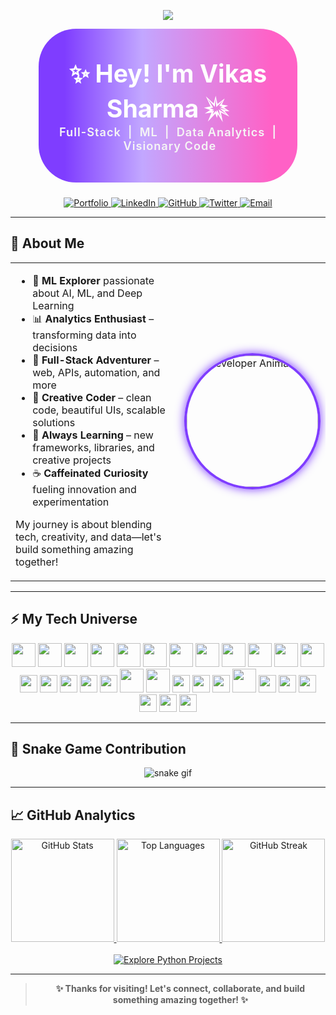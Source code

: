 <!-- Gradient Banner | Vikas Sharma -->
<p align="center">
  <img src="https://img.shields.io/badge/-Vikas%20Sharma-7f3dff?style=for-the-badge&logo=github&labelColor=181717&logoColor=white&colorA=7f3dff&colorB=ff61c6">
</p>

<!-- Capsule Header: Vibrant gradient, center align, big icons, more padding -->
<div align="center">
  <div style="background: linear-gradient(90deg, #7f3dff 10%, #c2a7ff 40%, #ff61c6 90%); border-radius: 60px; padding: 48px 0; margin-bottom: 24px; width: 82%; min-width: 340px;">
    <span style="font-size: 2.8em; font-weight: bold; color: #fff;">
      ✨ Hey! I'm Vikas Sharma <span style="font-size: 1.2em;">💥</span>
    </span>
    <br/>
    <span style="font-size: 1.3em; color: #f5f5f5; font-weight: 600; letter-spacing: 1px;">
      Full-Stack&nbsp; | &nbsp;ML&nbsp; | &nbsp;Data Analytics&nbsp; | &nbsp;Visionary Code
    </span>
  </div>
</div>

<!-- Social & Portfolio Links -->
<div align="center">
  <a href="https://vikas-portfolio-chi.vercel.app/">
    <img src="https://img.shields.io/badge/▲_PORTFOLIO-7f3dff?style=for-the-badge&logo=vercel&logoColor=white" alt="Portfolio">
  </a>
  <a href="https://www.linkedin.com/in/vikas-sharma-493115361/">
    <img src="https://img.shields.io/badge/🔗_LINKEDIN-0A66C2?style=for-the-badge&logo=linkedin&logoColor=white" alt="LinkedIn">
  </a>
  <a href="https://github.com/Its-Vikas-xd">
    <img src="https://img.shields.io/badge/🖥️_GITHUB-24292F?style=for-the-badge&logo=github&logoColor=white" alt="GitHub">
  </a>
  <a href="https://x.com/ItsVikasXd">
    <img src="https://img.shields.io/badge/✖️_TWITTER-7f3dff?style=for-the-badge&logo=x&logoColor=white" alt="Twitter">
  </a>
  <a href="mailto:itsvikassharma007@gmail.com">
    <img src="https://img.shields.io/badge/🧾_EMAIL-D14836?style=for-the-badge&logo=gmail&logoColor=white" alt="Email">
  </a>
</div>

---

## 🚀 About Me

<table>
  <tr>
    <td width="60%">
      <ul>
        <li>🤖 <b>ML Explorer</b> passionate about AI, ML, and Deep Learning</li>
        <li>📊 <b>Analytics Enthusiast</b> – transforming data into decisions</li>
        <li>🦾 <b>Full-Stack Adventurer</b> – web, APIs, automation, and more</li>
        <li>🎨 <b>Creative Coder</b> – clean code, beautiful UIs, scalable solutions</li>
        <li>🌈 <b>Always Learning</b> – new frameworks, libraries, and creative projects</li>
        <li>☕ <b>Caffeinated Curiosity</b> fueling innovation and experimentation</li>
      </ul>
      <p>
        My journey is about blending tech, creativity, and data—let's build something amazing together!
      </p>
    </td>
    <td align="center">
      <img src="https://media.giphy.com/media/QssGEmpkyEOhBCb7e1/giphy.gif" alt="Developer Animation" width="210" style="border-radius: 50%; border: 4px solid #7f3dff; box-shadow:0 0 15px #7f3dff;" />
    </td>
  </tr>
</table>

---

## ⚡ My Tech Universe

<div align="center" style="margin-bottom: 8px;">
  <!-- All skills together, animated effect via shields.io and devicon -->
  <img src="https://cdn.jsdelivr.net/gh/devicons/devicon/icons/python/python-original.svg" width="38" />
  <img src="https://cdn.jsdelivr.net/gh/devicons/devicon/icons/pandas/pandas-original.svg" width="38" />
  <img src="https://cdn.jsdelivr.net/gh/devicons/devicon/icons/numpy/numpy-original.svg" width="38" />
  <img src="https://cdn.jsdelivr.net/gh/devicons/devicon/icons/tensorflow/tensorflow-original.svg" width="38" />
  <img src="https://cdn.jsdelivr.net/gh/devicons/devicon/icons/flask/flask-original.svg" width="38" />
  <img src="https://cdn.jsdelivr.net/gh/devicons/devicon/icons/fastapi/fastapi-original.svg" width="38" />
  <img src="https://cdn.jsdelivr.net/gh/devicons/devicon/icons/opencv/opencv-original.svg" width="38" />
  <img src="https://cdn.jsdelivr.net/gh/devicons/devicon/icons/mysql/mysql-original.svg" width="38" />
  <img src="https://cdn.jsdelivr.net/gh/devicons/devicon/icons/javascript/javascript-original.svg" width="38" />
  <img src="https://cdn.jsdelivr.net/gh/devicons/devicon/icons/html5/html5-original.svg" width="38" />
  <img src="https://cdn.jsdelivr.net/gh/devicons/devicon/icons/css3/css3-original.svg" width="38" />
  <img src="https://cdn.jsdelivr.net/gh/devicons/devicon/icons/c/c-original.svg" width="38" />
  <img src="https://img.shields.io/badge/Matplotlib-7f3dff?style=for-the-badge&logo=matplotlib&logoColor=white" height="28" />
  <img src="https://img.shields.io/badge/Seaborn-ff61c6?style=for-the-badge&logo=seaborn&logoColor=white" height="28" />
  <img src="https://img.shields.io/badge/PowerBI-FFD700?style=for-the-badge&logo=powerbi&logoColor=black" height="28" />
  <img src="https://img.shields.io/badge/Excel-21A366?style=for-the-badge&logo=microsoft-excel&logoColor=white" height="28" />
  <img src="https://img.shields.io/badge/Jupyter-F37626?style=for-the-badge&logo=jupyter&logoColor=white" height="28" />
  <img src="https://cdn.jsdelivr.net/gh/devicons/devicon/icons/vscode/vscode-original.svg" width="38" />
  <img src="https://cdn.jsdelivr.net/gh/devicons/devicon/icons/pycharm/pycharm-original.svg" width="38" />
  <img src="https://img.shields.io/badge/Google%20Colab-F9AB00?style=for-the-badge&logo=googlecolab&logoColor=white" height="28" />
  <img src="https://img.shields.io/badge/Streamlit-FF4B4B?style=for-the-badge&logo=streamlit&logoColor=white" height="28" />
  <img src="https://img.shields.io/badge/SQL-4479A1?style=for-the-badge&logo=postgresql&logoColor=white" height="28" />
  <img src="https://cdn.jsdelivr.net/gh/devicons/devicon/icons/azure/azure-original.svg" width="38" />
  <img src="https://img.shields.io/badge/LibreOffice-18A303?style=for-the-badge&logo=libreoffice&logoColor=white" height="28" />
  <img src="https://img.shields.io/badge/Microsoft%20Office-D83B01?style=for-the-badge&logo=microsoft-office&logoColor=white" height="28" />
  <img src="https://img.shields.io/badge/Google%20Workspace-4285F4?style=for-the-badge&logo=googleworkspace&logoColor=white" height="28" />
  <img src="https://img.shields.io/badge/GitHub%20Analytics-24292F?style=for-the-badge&logo=github&logoColor=white" height="28" />
  <img src="https://img.shields.io/badge/Google%20Analytics-7f3dff?style=for-the-badge&logo=googleanalytics&logoColor=white" height="28" />
  <img src="https://img.shields.io/badge/KAOR-ff61c6?style=for-the-badge&logo=kaggle&logoColor=white" height="28" />
</div>

---

## 🐍 Snake Game Contribution

<p align="center">
  <img src="https://github.com/Its-Vikas-xd/Its-Vikas-xd/raw/output/github-contribution-grid-snake.svg" alt="snake gif" style="max-width: 100%;">
</p>

---

## 📈 GitHub Analytics

<div align="center">
  <a href="https://github.com/Its-Vikas-xd">
    <img height="165" src="https://github-readme-stats.vercel.app/api?username=Its-Vikas-xd&show_icons=true&theme=radical&count_private=true&bg_color=181717&title_color=7f3dff&icon_color=ff61c6&border_color=7f3dff" alt="GitHub Stats" />
  </a>
  <a href="https://github.com/Its-Vikas-xd">
    <img height="165" src="https://github-readme-stats.vercel.app/api/top-langs/?username=Its-Vikas-xd&layout=compact&theme=radical&langs_count=8&bg_color=181717&title_color=7f3dff&border_color=7f3dff" alt="Top Languages" />
  </a>
  <a href="https://github.com/Its-Vikas-xd">
    <img height="165" src="https://streak-stats.demolab.com?user=Its-Vikas-xd&theme=radical&background=181717&stroke=ff61c6&ring=7f3dff&fire=FFD700&currStreakLabel=FFD700" alt="GitHub Streak" />
  </a>
</div>
<br>
<div align="center">
  <a href="https://github.com/Its-Vikas-xd?tab=repositories&q=&type=&language=python&sort=">
    <img src="https://img.shields.io/badge/🚀_Explore_Python_Projects-7f3dff?style=for-the-badge&logo=python&logoColor=white" alt="Explore Python Projects" />
  </a>
</div>

---

> <div align="center"><b>✨ Thanks for visiting! Let's connect, collaborate, and build something amazing together! ✨</b></div>
